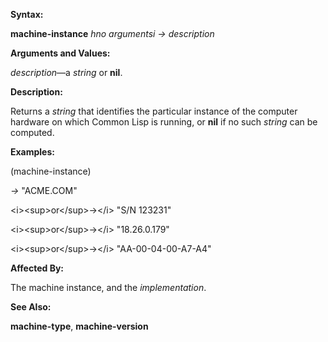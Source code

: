  

**Syntax:** 

**machine-instance** *hno argumentsi → description* 

**Arguments and Values:** 

*description*—a *string* or **nil**. 

**Description:** 

Returns a *string* that identifies the particular instance of the computer hardware on which Common Lisp is running, or **nil** if no such *string* can be computed. 

**Examples:** 

(machine-instance) 

*→* "ACME.COM" 

&#60;i&#62;&#60;sup&#62;or&#60;/sup&#62;→&#60;/i&#62; "S/N 123231" 

&#60;i&#62;&#60;sup&#62;or&#60;/sup&#62;→&#60;/i&#62; "18.26.0.179" 

&#60;i&#62;&#60;sup&#62;or&#60;/sup&#62;→&#60;/i&#62; "AA-00-04-00-A7-A4" 

**Affected By:** 

The machine instance, and the *implementation*. 



 

 

**See Also:** 

**machine-type**, **machine-version** 

